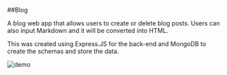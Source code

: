 ##Blog 

A blog web app that allows users to create or delete blog posts. Users can also input Markdown and it will be converted into HTML.

This was created using Express.JS for the back-end and MongoDB to create the schemas and store the data.

![demo](https://i.imgur.com/BxDUMy8.png)